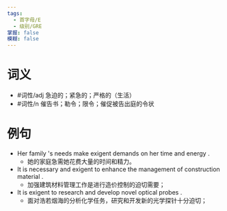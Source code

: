 ```yaml
---
tags:
  - 首字母/E
  - 级别/GRE
掌握: false
模糊: false
---
```

# 词义
- #词性/adj  急迫的；紧急的；严格的（生活）
- #词性/n  催告书；勒令；限令；催促被告出庭的令状
# 例句
- Her family 's needs make exigent demands on her time and energy .
	- 她的家庭急需她花费大量的时间和精力。
- It is necessary and exigent to enhance the management of construction material .
	- 加强建筑材料管理工作是进行造价控制的迫切需要；
- It is exigent to research and develop novel optical probes .
	- 面对浩若烟海的分析化学任务，研究和开发新的光学探针十分迫切；

